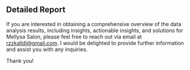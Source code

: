## Detailed Report

If you are interested in obtaining a comprehensive overview of the data analysis results, including insights, actionable insights, and solutions for Mellysa Salon, please feel free to reach out via email at rzzkalldi@gmail.com. I would be delighted to provide further information and assist you with any inquiries.

Thank you!
